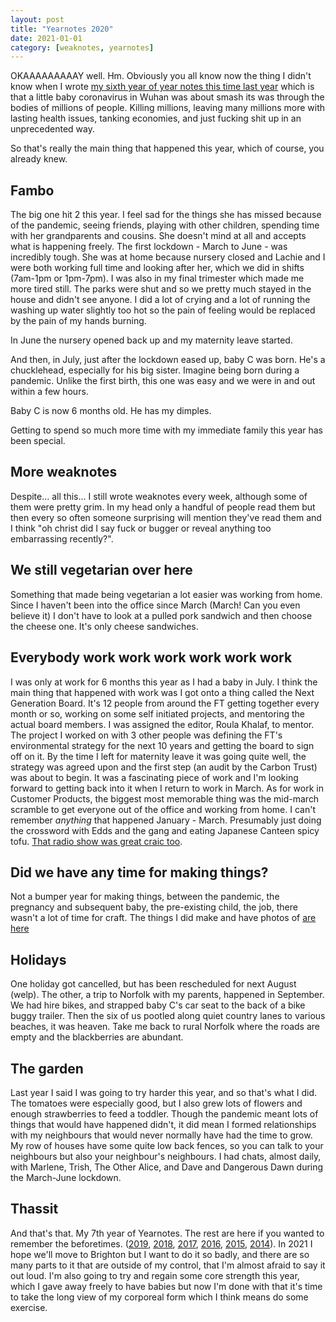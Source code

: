 ```yaml
---
layout: post
title: "Yearnotes 2020"
date: 2021-01-01
category: [weaknotes, yearnotes]
---
```


OKAAAAAAAAAY well. Hm. Obviously you all know now the thing I didn't know when I wrote [my sixth year of year notes this time last year](https://alicebartlett.co.uk/blog/yearnotes-2019) which is that a little baby coronavirus in Wuhan was about smash its was through the bodies of millions of people. Killing millions, leaving many millions more with lasting health issues, tanking economies, and just fucking shit up in an unprecedented way.

So that's really the main thing that happened this year, which of course, you already knew.

## Fambo
The big one hit 2 this year. I feel sad for the things she has missed because of the pandemic, seeing friends, playing with other children, spending time with her grandparents and cousins. She doesn't mind at all and accepts what is happening freely. The first lockdown - March to June - was incredibly tough. She was at home because nursery closed and Lachie and I were both working full time and looking after her, which we did in shifts (7am-1pm or 1pm-7pm). I was also in my final trimester which made me more tired still. The parks were shut and so we pretty much stayed in the house and didn't see anyone.
I did a lot of crying and a lot of running the washing up water slightly too hot so the pain of feeling would be replaced by the pain of my hands burning.

In June the nursery opened back up and my maternity leave started.

And then, in July, just after the lockdown eased up, baby C was born. He's a chucklehead, especially for his big sister. Imagine being born during a pandemic. Unlike the first birth, this one was easy and we were in and out within a few hours.

Baby C is now 6 months old. He has my dimples.

Getting to spend so much more time with my immediate family this year has been special.

## More weaknotes
Despite... all this... I still wrote weaknotes every week, although some of them were pretty grim. In my head only a handful of people read them but then every so often someone surprising will mention they've read them and I think "oh christ did I say fuck or bugger or reveal anything too embarrassing recently?".

## We still vegetarian over here
Something that made being vegetarian a lot easier was working from home. Since I haven't been into the office since March (March! Can you even believe it) I don't have to look at a pulled pork sandwich and then choose the cheese one. It's only cheese sandwiches.

## Everybody work work work work work work
I was only at work for 6 months this year as I had a baby in July. I think the main thing that happened with work was I got onto a thing called the Next Generation Board. It's 12 people from around the FT getting together every month or so, working on some self initiated projects, and mentoring the actual board members. I was assigned the editor, Roula Khalaf, to mentor. The project I worked on with 3 other people was defining the FT's environmental strategy for the next 10 years and getting the board to sign off on it. By the time I left for maternity leave it was going quite well, the strategy was agreed upon and the first step (an audit by the Carbon Trust) was about to begin. It was a fascinating piece of work and I'm looking forward to getting back into it when I return to work in March.
As for work in Customer Products, the biggest most memorable thing was the mid-march scramble to get everyone out of the office and working from home. I can't remember _anything_ that happened January - March. Presumably just doing the crossword with Edds and the gang and eating Japanese Canteen spicy tofu. [That radio show was great craic too](https://medium.com/ft-product-technology/beyond-quizzes-making-and-streaming-a-radio-show-for-your-team-remote-social-1a061bde47f4).

## Did we have any time for making things?
Not a bumper year for making things, between the pandemic, the pregnancy and subsequent baby, the pre-existing child, the job, there wasn't a lot of time for craft. The things I did make and have photos of [are here](https://photos.app.goo.gl/TM9xHBWamiKHf1ax9)

## Holidays
One holiday got cancelled, but has been rescheduled for next August (welp). The other, a trip to Norfolk with my parents, happened in September. We had hire bikes, and strapped baby C's car seat to the back of a bike buggy trailer. Then the six of us pootled along quiet country lanes to various beaches, it was heaven. Take me back to rural Norfolk where the roads are empty and the blackberries are abundant.

## The garden
Last year I said I was going to try harder this year, and so that's what I did. The tomatoes were especially good, but I also grew lots of flowers and enough strawberries to feed a toddler. Though the pandemic meant lots of things that would have happened didn't, it did mean I formed relationships with my neighbours that would never normally have had the time to grow. My row of houses have some quite low back fences, so you can talk to your neighbours but also your neighbour's neighbours. I had chats, almost daily, with Marlene, Trish, The Other Alice, and Dave and Dangerous Dawn during the March-June lockdown.

## Thassit
And that's that. My 7th year of Yearnotes. The rest are here if you wanted to remember the beforetimes. ([2019](/blog/yearnotes-2019), [2018](/blog/yearnotes-2018), [2017](/blog/yearnotes-2017), [2016](/blog/yearnotes-2016), [2015](/blog/yearnotes-2015), [2014](/blog/yearnotes-2014)). In 2021 I hope we'll move to Brighton but I want to do it so badly, and there are so many parts to it that are outside of my control, that I'm almost afraid to say it out loud. I'm also going to try and regain some core strength this year, which I gave away freely to have babies but now I'm done with that it's time to take the long view of my corporeal form which I think means do some exercise.
